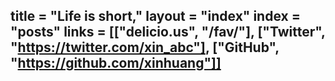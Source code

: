 title = "Life is short,"
layout = "index"
index = "posts"
links = [["delicio.us", "/fav/"], ["Twitter", "https://twitter.com/xin_abc"], ["GitHub", "https://github.com/xinhuang"]]
---
